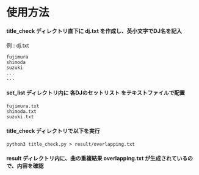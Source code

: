 # 使用方法

#### title_check ディレクトリ直下に dj.txt を作成し、英小文字でDJ名を記入
例 : dj.txt
```
fujimura
shimoda
suzuki
...
...
```

#### set_list ディレクトリ内に 各DJのセットリスト をテキストファイルで配置
```
fujimura.txt
shimoda.txt
suzuki.txt
```


#### title_check ディレクトリで以下を実行
```
python3 title_check.py > result/overlapping.txt
```

#### result ディレクトリ内に、曲の重複結果 overlapping.txt が生成されているので、内容を確認
